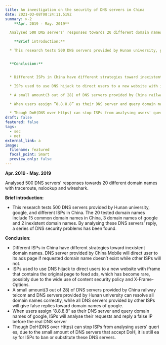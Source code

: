```yaml
---
title: An investigation on the security of DNS servers in China
date: 2021-03-08T08:24:11.519Z
summary: >-2
    **Apr. 2019 - May. 2019**

  Analysed 500 DNS servers’ responses towards 20 different domain names with traceroute, nslookup and wireshark.

    **Brief introduction:**

  * This research tests 500 DNS servers provided by Hunan university, google, and different ISPs in China. The 20 tested domain names include 15 common domain names in China, 3 domain names of google and 2 inexistent domain names. By analysing these DNS servers’ reply, a series of DNS security problems has been found.


  **Conclusion:**


  * Different ISPs in China have different strategies toward inexistent domain names. DNS server provided by China Mobile will direct user to its ads page if requested domain name doesn’t exist while other ISPs will not.

  * ISPs used to use DNS hijack to direct users to a new website with iframe that contains the original page to feed ads, which has become rare, possibly due to the wide use of content security policy and X-Frame-Options.

  * A small amount(3 out of 28) of DNS servers provided by China railway telcom and DNS servers provided by Hunan university can resolve all domain names correctly, while all DNS servers provided by other ISPs will give false replies toward domain names of google.

  * When users assign ”8.8.8.8” as their DNS server and query domain names of google, ISPs will analyse their requests and reply a false IP before the real DNS server

  * Though DoH(DNS over Https) can stop ISPs from analysing users' queries, due to the small amount of DNS servers that accept DoH, it is still easy for ISPs to ban or substitute these DNS servers.
draft: false
featured: false
tags:
  - sec
  - net
external_link: a
image:
  filename: featured
  focal_point: Smart
  preview_only: false
---
```

  **Apr. 2019 - May. 2019**

Analysed 500 DNS servers’ responses towards 20 different domain names with traceroute, nslookup and wireshark.

  **Brief introduction:**

* This research tests 500 DNS servers provided by Hunan university, google, and different ISPs in China. The 20 tested domain names include 15 common domain names in China, 3 domain names of google and 2 inexistent domain names. By analysing these DNS servers’ reply, a series of DNS security problems has been found.

**Conclusion:**

* Different ISPs in China have different strategies toward inexistent domain names. DNS server provided by China Mobile will direct user to its ads page if requested domain name doesn’t exist while other ISPs will not.
* ISPs used to use DNS hijack to direct users to a new website with iframe that contains the original page to feed ads, which has become rare, possibly due to the wide use of content security policy and X-Frame-Options.
* A small amount(3 out of 28) of DNS servers provided by China railway telcom and DNS servers provided by Hunan university can resolve all domain names correctly, while all DNS servers provided by other ISPs will give false replies toward domain names of google.
* When users assign ”8.8.8.8” as their DNS server and query domain names of google, ISPs will analyse their requests and reply a false IP before the real DNS server
* Though DoH(DNS over Https) can stop ISPs from analysing users' queries, due to the small amount of DNS servers that accept DoH, it is still easy for ISPs to ban or substitute these DNS servers.